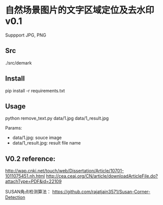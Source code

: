 # 自然场景图片的文字区域定位及去水印 v0.1

Suppport JPG, PNG

## Src
./src/demark

## Install
pip install -r requirements.txt

## Usage
python remove_text.py data/1.jpg data/1_result.jpg           

Params:
- data/1.jpg: souce image
- data/1_result.jpg: result file name

## V0.2 reference:
http://wap.cnki.net/touch/web/Dissertation/Article/10701-1011075451.nh.html
http://cea.ceaj.org/CN/article/downloadArticleFile.do?attachType=PDF&id=22109

SUSAN角点检测算法：
https://github.com/rajatjain3571/Susan-Corner-Detection
